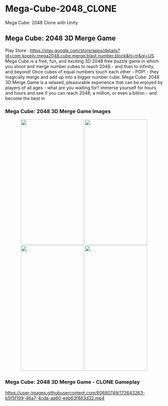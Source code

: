 # Mega-Cube-2048_CLONE
Mega Cube: 2048 Clone with Unity

## Mega Cube: 2048 3D Merge Game
Play Store : https://play.google.com/store/apps/details?id=com.kooply.mega2048.cube.merge.blast.number.block&hl=tr&gl=US
Mega Cube is a free, fun, and exciting 3D 2048 free puzzle game in which you shoot and merge number cubes to reach 2048 - and then to infinity, and beyond! Once cubes of equal numbers touch each other - POP! - they magically merge and add up into a bigger number cube. Mega Cube: 2048 3D Merge Game is a relaxed, pleasurable experience that can be enjoyed by players of all ages - what are you waiting for? immerse yourself for hours and hours and see if you can reach 2048, a million, or even a billion - and become the best in
### Mega Cube: 2048 3D Merge Game Images
<p align="center">
<img src= "https://user-images.githubusercontent.com/60680749/172640171-61e4ed5e-5c54-4248-be84-ddd8b0a0c1ac.png" width="200" height="400">
<img src= "https://user-images.githubusercontent.com/60680749/172640193-bda215fa-0c78-4707-a2d3-72ea5c622f38.png" width="200" height="400">
<img src= "https://user-images.githubusercontent.com/60680749/172640212-395f4830-974e-481d-8374-06d4ebcf9985.png" width="200" height="400">
<img src= "https://user-images.githubusercontent.com/60680749/172640233-6eb46d42-4cbd-4271-bba3-f54d9ee1e31d.png" width="200" height="400">
</p>

### Mega Cube: 2048 3D Merge Game - CLONE Gameplay




https://user-images.githubusercontent.com/60680749/172643263-b5f5f199-46a7-4cda-aa60-eeb63f863d32.mp4

